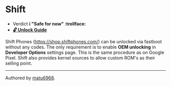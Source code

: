 # Shift 

* Verdict **ℹ️ "Safe for now" :trollface:**
* [**🔓️ Unlock Guide**](../../misc/generic-unlock.md)

Shift Phones (https://shop.shiftphones.com/) can be unlocked via fastboot without any codes. The only requirement is 
to enable **OEM unlocking** in **Developer Options** settings page. This is the same procedure as on Google Pixel. Shift also provides kernel sources to allow custom ROM's as their selling point.
***
Authored by [matu6968](https://github.com/matu6968).<br/>

